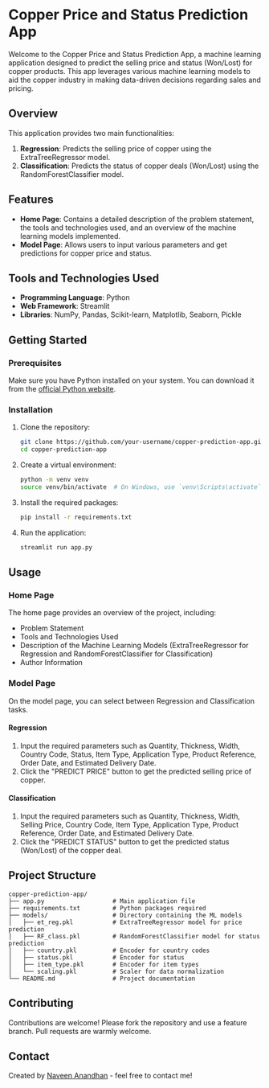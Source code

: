 # Copper Price and Status Prediction App

Welcome to the Copper Price and Status Prediction App, a machine learning application designed to predict the selling price and status (Won/Lost) for copper products. This app leverages various machine learning models to aid the copper industry in making data-driven decisions regarding sales and pricing.

## Overview

This application provides two main functionalities:
1. **Regression**: Predicts the selling price of copper using the ExtraTreeRegressor model.
2. **Classification**: Predicts the status of copper deals (Won/Lost) using the RandomForestClassifier model.

## Features

- **Home Page**: Contains a detailed description of the problem statement, the tools and technologies used, and an overview of the machine learning models implemented.
- **Model Page**: Allows users to input various parameters and get predictions for copper price and status.

## Tools and Technologies Used

- **Programming Language**: Python
- **Web Framework**: Streamlit
- **Libraries**: NumPy, Pandas, Scikit-learn, Matplotlib, Seaborn, Pickle

## Getting Started

### Prerequisites

Make sure you have Python installed on your system. You can download it from the [official Python website](https://www.python.org/).

### Installation

1. Clone the repository:
   ```sh
   git clone https://github.com/your-username/copper-prediction-app.git
   cd copper-prediction-app
   ```

2. Create a virtual environment:
   ```sh
   python -m venv venv
   source venv/bin/activate  # On Windows, use `venv\Scripts\activate`
   ```

3. Install the required packages:
   ```sh
   pip install -r requirements.txt
   ```

4. Run the application:
   ```sh
   streamlit run app.py
   ```

## Usage

### Home Page

The home page provides an overview of the project, including:
- Problem Statement
- Tools and Technologies Used
- Description of the Machine Learning Models (ExtraTreeRegressor for Regression and RandomForestClassifier for Classification)
- Author Information

### Model Page

On the model page, you can select between Regression and Classification tasks. 

#### Regression

1. Input the required parameters such as Quantity, Thickness, Width, Country Code, Status, Item Type, Application Type, Product Reference, Order Date, and Estimated Delivery Date.
2. Click the "PREDICT PRICE" button to get the predicted selling price of copper.

#### Classification

1. Input the required parameters such as Quantity, Thickness, Width, Selling Price, Country Code, Item Type, Application Type, Product Reference, Order Date, and Estimated Delivery Date.
2. Click the "PREDICT STATUS" button to get the predicted status (Won/Lost) of the copper deal.

## Project Structure

```
copper-prediction-app/
├── app.py                   # Main application file
├── requirements.txt         # Python packages required
├── models/                  # Directory containing the ML models
│   ├── et_reg.pkl           # ExtraTreeRegressor model for price prediction
│   ├── RF_class.pkl         # RandomForestClassifier model for status prediction
│   ├── country.pkl          # Encoder for country codes
│   ├── status.pkl           # Encoder for status
│   ├── item_type.pkl        # Encoder for item types
│   └── scaling.pkl          # Scaler for data normalization
└── README.md                # Project documentation
```

## Contributing

Contributions are welcome! Please fork the repository and use a feature branch. Pull requests are warmly welcome.


## Contact

Created by [Naveen Anandhan]([https://www.linkedin.com/in/naveen-anandhan](https://www.linkedin.com/in/naveen-anandhan-8b03b62a5/)) - feel free to contact me!

